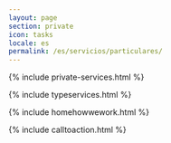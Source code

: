 ```yaml
---
layout: page
section: private
icon: tasks
locale: es
permalink: /es/servicios/particulares/
---
```


{% include private-services.html %}

{% include typeservices.html %}

{% include homehowwework.html %}

{% include calltoaction.html %}
